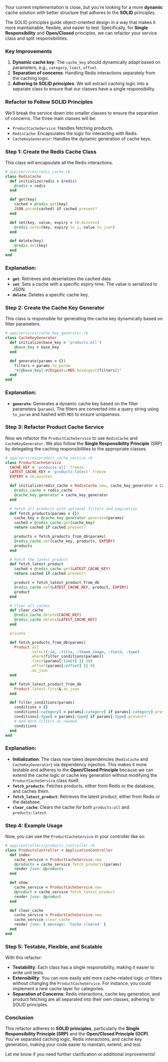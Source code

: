 Your current implementation is close, but you're looking for a more **dynamic** cache solution with better structure that adheres to the **SOLID** principles.

The SOLID principles guide object-oriented design in a way that makes it more maintainable, flexible, and easier to test. Specifically, for **Single Responsibility** and **Open/Closed** principles, we can refactor your service class and split responsibilities.

### Key Improvements

1. **Dynamic cache key**: The `cache_key` should dynamically adapt based on parameters, e.g., `category`, `limit`, `offset`.
2. **Separation of concerns**: Handling Redis interactions separately from the caching logic.
3. **Adhering to SOLID principles**: We will extract caching logic into a separate class to ensure that our classes have a single responsibility.

### Refactor to Follow SOLID Principles

We’ll break the service down into smaller classes to ensure the separation of concerns. The three main classes will be:

* `ProductCacheService`: Handles fetching products.
* `RedisCache`: Encapsulates the logic for interacting with Redis.
* `CacheKeyGenerator`: Handles the dynamic generation of cache keys.

### Step 1: Create the Redis Cache Class

This class will encapsulate all the Redis interactions.

```ruby
# app/services/redis_cache.rb
class RedisCache
  def initialize(redis = $redis)
    @redis = redis
  end

  def get(key)
    cached = @redis.get(key)
    JSON.parse(cached) if cached.present?
  end

  def set(key, value, expiry = 10.minutes)
    @redis.setex(key, expiry.to_i, value.to_json)
  end

  def delete(key)
    @redis.del(key)
  end
end
```

### Explanation:

* **`get`**: Retrieves and deserializes the cached data.
* **`set`**: Sets a cache with a specific expiry time. The value is serialized to JSON.
* **`delete`**: Deletes a specific cache key.

### Step 2: Create the Cache Key Generator

This class is responsible for generating the cache key dynamically based on filter parameters.

```ruby
# app/services/cache_key_generator.rb
class CacheKeyGenerator
  def initialize(base_key = 'products:all')
    @base_key = base_key
  end

  def generate(params = {})
    filters = params.to_param
    "#{@base_key}:#{Digest::MD5.hexdigest(filters)}"
  end
end
```

### Explanation:

* **`generate`**: Generates a dynamic cache key based on the filter parameters (`params`). The filters are converted into a query string using `to_param` and hashed with `MD5` to ensure uniqueness.

### Step 3: Refactor Product Cache Service

Now we refactor the `ProductCacheService` to use `RedisCache` and `CacheKeyGenerator`. We also follow the **Single Responsibility Principle** (SRP) by delegating the caching responsibilities to the appropriate classes.

```ruby
# app/services/product_cache_service.rb
class ProductCacheService
  CACHE_KEY = 'products:all'.freeze
  LATEST_CACHE_KEY = 'products:latest'.freeze
  EXPIRY = 10.minutes

  def initialize(redis_cache = RedisCache.new, cache_key_generator = CacheKeyGenerator.new)
    @redis_cache = redis_cache
    @cache_key_generator = cache_key_generator
  end

  # Fetch all products with optional filters and pagination
  def fetch_products(params = {})
    cache_key = @cache_key_generator.generate(params)
    cached = @redis_cache.get(cache_key)
    return cached if cached.present?

    products = fetch_products_from_db(params)
    @redis_cache.set(cache_key, products, EXPIRY)
    products
  end

  # Fetch the latest product
  def fetch_latest_product
    cached = @redis_cache.get(LATEST_CACHE_KEY)
    return cached if cached.present?

    product = fetch_latest_product_from_db
    @redis_cache.set(LATEST_CACHE_KEY, product, EXPIRY)
    product
  end

  # Clear all caches
  def clear_cache
    @redis_cache.delete(CACHE_KEY)
    @redis_cache.delete(LATEST_CACHE_KEY)
  end

  private

  def fetch_products_from_db(params)
    Product.all
           .select(:id, :title, :thumb_image, :field, :type)
           .where(filter_conditions(params))
           .limit(params[:limit] || 20)
           .offset(params[:offset] || 0)
           .as_json
  end

  def fetch_latest_product_from_db
    Product.latest.first&.as_json
  end

  def filter_conditions(params)
    conditions = {}
    conditions[:category] = params[:category] if params[:category].present?
    conditions[:type] = params[:type] if params[:type].present?
    # Add more filters as needed
    conditions
  end
end
```

### Explanation:

* **Initialization**: The class now takes dependencies (`RedisCache` and `CacheKeyGenerator`) via dependency injection. This makes it more testable and adheres to the **Open/Closed Principle** because we can extend the cache logic or cache key generation without modifying the `ProductCacheService` class itself.
* **`fetch_products`**: Fetches products, either from Redis or the database, and caches them.
* **`fetch_latest_product`**: Retrieves the latest product, either from Redis or the database.
* **`clear_cache`**: Clears the cache for both `products:all` and `products:latest`.

### Step 4: Example Usage

Now, you can use the `ProductCacheService` in your controller like so:

```ruby
# app/controllers/products_controller.rb
class ProductsController < ApplicationController
  def index
    cache_service = ProductCacheService.new
    @products = cache_service.fetch_products(params)
    render json: @products
  end

  def show
    cache_service = ProductCacheService.new
    @product = cache_service.fetch_latest_product
    render json: @product
  end

  def clear_cache
    cache_service = ProductCacheService.new
    cache_service.clear_cache
    render json: { message: 'Cache cleared' }
  end
end
```

### Step 5: Testable, Flexible, and Scalable

With this refactor:

* **Testability**: Each class has a single responsibility, making it easier to write unit tests.
* **Extensibility**: You can now easily add more cache-related logic or filters without changing the `ProductCacheService`. For instance, you could implement a new cache layer for categories.
* **Separation of Concerns**: Redis interactions, cache key generation, and product fetching are all separated into their own classes, adhering to SOLID principles.

### Conclusion

This refactor adheres to **SOLID principles**, particularly the **Single Responsibility Principle (SRP)** and the **Open/Closed Principle (OCP)**. You’ve separated caching logic, Redis interactions, and cache key generation, making your code easier to maintain, extend, and test.

Let me know if you need further clarification or additional improvements!
